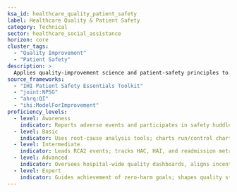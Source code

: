 ```yaml
---
ksa_id: healthcare_quality_patient_safety
label: Healthcare Quality & Patient Safety
category: Technical
sector: healthcare_social_assistance
horizon: core
cluster_tags:
  - "Quality Improvement"
  - "Patient Safety"
description: >
  Applies quality-improvement science and patient-safety principles to reduce harm, improve clinical outcomes, and meet regulatory accreditation standards.
source_frameworks:
  - "IHI Patient Safety Essentials Toolkit"
  - "joint:NPSG"
  - "ahrq:QI"
  - "ihi:ModelForImprovement"
proficiency_levels:
  - level: Awareness
    indicator: Reports adverse events and participates in safety huddles.
  - level: Basic
    indicator: Uses root-cause analysis tools; charts run/control charts; executes PDSA cycles; tracks unit-level quality metrics.
  - level: Intermediate
    indicator: Leads RCA2 events; tracks HAC, HAI, and readmission metrics; analyzes control charts; implements best-practice bundles.
  - level: Advanced
    indicator: Oversees hospital-wide quality dashboards, aligns incentives, and passes accreditation surveys.
  - level: Expert
    indicator: Guides achievement of zero-harm goals; shapes quality strategy across systems, publishes safety research, and influences national policy.
---
```

